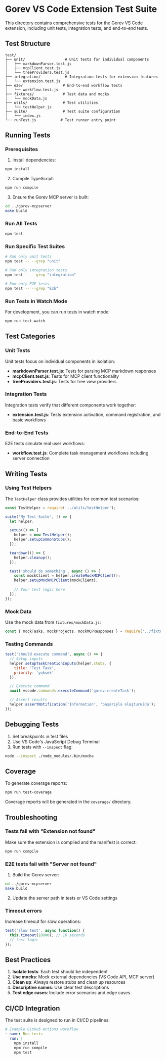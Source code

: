 # Gorev VS Code Extension Test Suite

This directory contains comprehensive tests for the Gorev VS Code extension, including unit tests, integration tests, and end-to-end tests.

## Test Structure

```
test/
├── unit/                  # Unit tests for individual components
│   ├── markdownParser.test.js
│   ├── mcpClient.test.js
│   └── treeProviders.test.js
├── integration/           # Integration tests for extension features
│   └── extension.test.js
├── e2e/                  # End-to-end workflow tests
│   └── workflow.test.js
├── fixtures/             # Test data and mocks
│   └── mockData.js
├── utils/                # Test utilities
│   └── testHelper.js
├── suite/                # Test suite configuration
│   └── index.js
└── runTest.js           # Test runner entry point
```

## Running Tests

### Prerequisites

1. Install dependencies:

```bash
npm install
```

2. Compile TypeScript:

```bash
npm run compile
```

3. Ensure the Gorev MCP server is built:

```bash
cd ../gorev-mcpserver
make build
```

### Run All Tests

```bash
npm test
```

### Run Specific Test Suites

```bash
# Run only unit tests
npm test -- --grep "unit"

# Run only integration tests
npm test -- --grep "integration"

# Run only E2E tests
npm test -- --grep "E2E"
```

### Run Tests in Watch Mode

For development, you can run tests in watch mode:

```bash
npm run test-watch
```

## Test Categories

### Unit Tests

Unit tests focus on individual components in isolation:

- **markdownParser.test.js**: Tests for parsing MCP markdown responses
- **mcpClient.test.js**: Tests for MCP client functionality
- **treeProviders.test.js**: Tests for tree view providers

### Integration Tests

Integration tests verify that different components work together:

- **extension.test.js**: Tests extension activation, command registration, and basic workflows

### End-to-End Tests

E2E tests simulate real user workflows:

- **workflow.test.js**: Complete task management workflows including server connection

## Writing Tests

### Using Test Helpers

The `TestHelper` class provides utilities for common test scenarios:

```javascript
const TestHelper = require('../utils/testHelper');

suite('My Test Suite', () => {
  let helper;

  setup(() => {
    helper = new TestHelper();
    helper.setupCommonStubs();
  });

  teardown(() => {
    helper.cleanup();
  });

  test('should do something', async () => {
    const mockClient = helper.createMockMCPClient();
    helper.setupMockMCPClient(mockClient);
    
    // Your test logic here
  });
});
```

### Mock Data

Use the mock data from `fixtures/mockData.js`:

```javascript
const { mockTasks, mockProjects, mockMCPResponses } = require('../fixtures/mockData');
```

### Testing Commands

```javascript
test('should execute command', async () => {
  // Setup inputs
  helper.setupTaskCreationInputs(helper.stubs, {
    title: 'Test Task',
    priority: 'yuksek'
  });

  // Execute command
  await vscode.commands.executeCommand('gorev.createTask');

  // Assert results
  helper.assertNotification('Information', 'başarıyla oluşturuldu');
});
```

## Debugging Tests

1. Set breakpoints in test files
2. Use VS Code's JavaScript Debug Terminal
3. Run tests with `--inspect` flag:

```bash
node --inspect ./node_modules/.bin/mocha
```

## Coverage

To generate coverage reports:

```bash
npm run test-coverage
```

Coverage reports will be generated in the `coverage/` directory.

## Troubleshooting

### Tests fail with "Extension not found"

Make sure the extension is compiled and the manifest is correct:

```bash
npm run compile
```

### E2E tests fail with "Server not found"

1. Build the Gorev server:

```bash
cd ../gorev-mcpserver
make build
```

2. Update the server path in tests or VS Code settings

### Timeout errors

Increase timeout for slow operations:

```javascript
test('slow test', async function() {
  this.timeout(10000); // 10 seconds
  // test logic
});
```

## Best Practices

1. **Isolate tests**: Each test should be independent
2. **Use mocks**: Mock external dependencies (VS Code API, MCP server)
3. **Clean up**: Always restore stubs and clean up resources
4. **Descriptive names**: Use clear test descriptions
5. **Test edge cases**: Include error scenarios and edge cases

## CI/CD Integration

The test suite is designed to run in CI/CD pipelines:

```yaml
# Example GitHub Actions workflow
- name: Run tests
  run: |
    npm install
    npm run compile
    npm test
```
